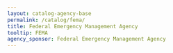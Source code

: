 ```yaml
---
layout: catalog-agency-base
permalink: /catalog/fema/
title: Federal Emergency Management Agency
tooltip: FEMA
agency_sponsor: Federal Emergency Management Agency
---
```

